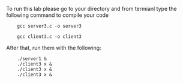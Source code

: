 To run this lab please go to your directory and from termianl type the following command to compile your code

		gcc server3.c -o server3

		gcc client3.c -o client3

After that, run them with the following:

		./server1 & 
		./client3 x & 
		./client3 x & 
		./client3 x &
